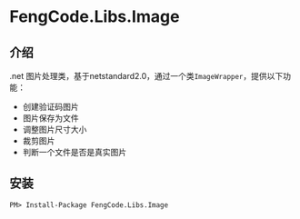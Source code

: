 # FengCode.Libs.Image

## 介绍

.net 图片处理类，基于netstandard2.0，通过一个类`ImageWrapper`，提供以下功能：

- 创建验证码图片
- 图片保存为文件
- 调整图片尺寸大小
- 裁剪图片
- 判断一个文件是否是真实图片

## 安装

```
PM> Install-Package FengCode.Libs.Image
```

